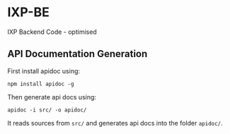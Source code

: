 # IXP-BE

IXP Backend Code - optimised

## API Documentation Generation

First install apidoc using:

```console
npm install apidoc -g
```

Then generate api docs using:

```console
apidoc -i src/ -o apidoc/
```

It reads sources from `src/` and generates api docs into the folder `apidoc/`.
